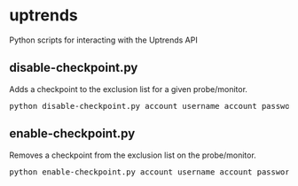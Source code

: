 # uptrends
Python scripts for interacting with the Uptrends API

## disable-checkpoint.py
Adds a checkpoint to the exclusion list for a given probe/monitor.
<pre>python disable-checkpoint.py account_username account_password probe_id checkpoint_name</pre>

## enable-checkpoint.py
Removes a checkpoint from the exclusion list on the probe/monitor.
<pre>python enable-checkpoint.py account_username account_password probe_id checkpoint_name</pre>
